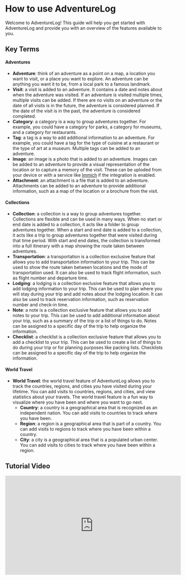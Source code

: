 # How to use AdventureLog

Welcome to AdventureLog! This guide will help you get started with AdventureLog and provide you with an overview of the features available to you.

## Key Terms

#### Adventures

- **Adventure**: think of an adventure as a point on a map, a location you want to visit, or a place you want to explore. An adventure can be anything you want it to be, from a local park to a famous landmark.
- **Visit**: a visit is added to an adventure. It contains a date and notes about when the adventure was visited. If an adventure is visited multiple times, multiple visits can be added. If there are no visits on an adventure or the date of all visits is in the future, the adventure is considered planned. If the date of the visit is in the past, the adventure is considered completed.
- **Category**: a category is a way to group adventures together. For example, you could have a category for parks, a category for museums, and a category for restaurants.
- **Tag**: a tag is a way to add additional information to an adventure. For example, you could have a tag for the type of cuisine at a restaurant or the type of art at a museum. Multiple tags can be added to an adventure.
- **Image**: an image is a photo that is added to an adventure. Images can be added to an adventure to provide a visual representation of the location or to capture a memory of the visit. These can be uploded from your device or with a service like [Immich](/docs/configuration/immich_integration) if the integration is enabled.
- **Attachment**: an attachment is a file that is added to an adventure. Attachments can be added to an adventure to provide additional information, such as a map of the location or a brochure from the visit.

#### Collections

- **Collection**: a collection is a way to group adventures together. Collections are flexible and can be used in many ways. When no start or end date is added to a collection, it acts like a folder to group adventures together. When a start and end date is added to a collection, it acts like a trip to group adventures together that were visited during that time period. With start and end dates, the collection is transformed into a full itinerary with a map showing the route taken between adventures.
- **Transportation**: a transportation is a collection exclusive feature that allows you to add transportation information to your trip. This can be used to show the route taken between locations and the mode of transportation used. It can also be used to track flight information, such as flight number and departure time.
- **Lodging**: a lodging is a collection exclusive feature that allows you to add lodging information to your trip. This can be used to plan where you will stay during your trip and add notes about the lodging location. It can also be used to track reservation information, such as reservation number and check-in time.
- **Note**: a note is a collection exclusive feature that allows you to add notes to your trip. This can be used to add additional information about your trip, such as a summary of the trip or a list of things to do. Notes can be assigned to a specific day of the trip to help organize the information.
- **Checklist**: a checklist is a collection exclusive feature that allows you to add a checklist to your trip. This can be used to create a list of things to do during your trip or for planning purposes like packing lists. Checklists can be assigned to a specific day of the trip to help organize the information.

#### World Travel

- **World Travel**: the world travel feature of AdventureLog allows you to track the countries, regions, and cities you have visited during your lifetime. You can add visits to countries, regions, and cities, and view statistics about your travels. The world travel feature is a fun way to visualize where you have been and where you want to go next.
  - **Country**: a country is a geographical area that is recognized as an independent nation. You can add visits to countries to track where you have been.
  - **Region**: a region is a geographical area that is part of a country. You can add visits to regions to track where you have been within a country.
  - **City**: a city is a geographical area that is a populated urban center. You can add visits to cities to track where you have been within a region.

## Tutorial Video

<iframe width="560" height="315" src="https://www.youtube.com/embed/4Y2LvxG3xn4" title="YouTube video player" frameborder="0" allow="accelerometer; autoplay; clipboard-write; encrypted-media; gyroscope; picture-in-picture" allowfullscreen></iframe>
